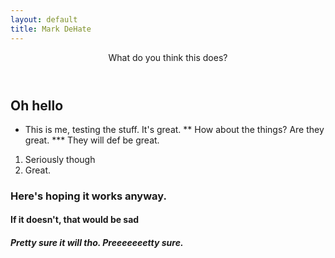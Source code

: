 ```yaml
---
layout: default
title: Mark DeHate
---
```

<header class="masthead">
  What do you think this does?
</header>

## Oh hello
* This is me, testing the stuff. It's great.
** How about the things? Are they great.
*** They will def be great.
1. Seriously though
2. Great.
### Here's hoping it works anyway.
#### If it doesn't, that would be sad
##### Pretty sure it will tho. Preeeeeeetty sure.
